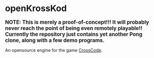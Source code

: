 # openKrossKod

<big><strong>NOTE: This is merely a proof-of-concept!!! It will probably never reach the point of being even remotely playable!! Currently the repository just contains yet another Pong clone, along with a few demo programs.</strong></big>

An opensource engine for the game [CrossCode](http://cross-code.com/en/home).
